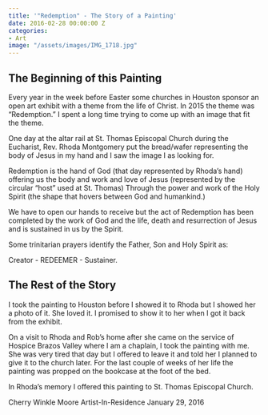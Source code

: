 ```yaml
---
title: '"Redemption" - The Story of a Painting'
date: 2016-02-28 00:00:00 Z
categories:
- Art
image: "/assets/images/IMG_1718.jpg"
---
```


## The Beginning of this Painting


Every year in the week before Easter some churches in Houston sponsor an open art exhibit with a theme from the life of Christ. In 2015 the theme was “Redemption.” I spent a long time trying to come up with an image that fit the theme.

One day at the altar rail at St. Thomas Episcopal Church during the Eucharist, Rev. Rhoda Montgomery put the bread/wafer representing the body of Jesus in my hand and I saw the image I as looking for.

Redemption is the hand of God
(that day represented by Rhoda’s hand)
offering us the body and work and love of Jesus
(represented by the circular “host” used at St. Thomas)
Through the power and work of the Holy Spirit
(the shape that hovers between God and humankind.)

We have to open our hands to receive but the act of Redemption has been completed by the work of God and the life, death and resurrection of Jesus and is sustained in us by the Spirit.

Some trinitarian prayers identify the Father, Son and Holy Spirit as:

Creator - REDEEMER - Sustainer.


## The Rest of the Story


I took the painting to Houston before I showed it to Rhoda but I showed her a photo of it. She loved it. I promised to show it to her when I got it back from the exhibit.

On a visit to Rhoda and Rob’s home after she came on the service of Hospice Brazos Valley where I am a chaplain, I took the painting with me. She was very tired that day but I offered to leave it and told her I planned to give it to the church later. For the last couple of weeks of her life the painting was propped on the bookcase at the foot of the bed.

In Rhoda’s memory I offered this painting to St. Thomas Episcopal Church.

Cherry Winkle Moore
Artist-In-Residence
January 29, 2016
